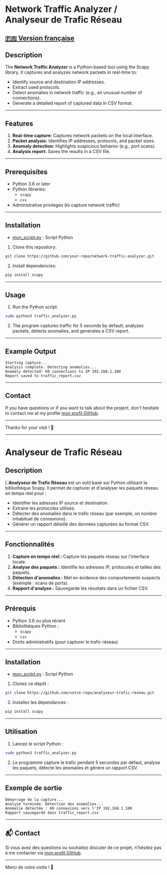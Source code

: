 # Network Traffic Analyzer / Analyseur de Trafic Réseau

## [🇫🇷 Version française](#analyseur-de-trafic-r%C3%A9seau)

## Description

The **Network Traffic Analyzer** is a Python-based tool using the Scapy library. It captures and analyzes network packets in real-time to:
- Identify source and destination IP addresses.
- Extract used protocols.
- Detect anomalies in network traffic (e.g., an unusual number of connections).
- Generate a detailed report of captured data in CSV format.

---

## Features

1. **Real-time capture:** Captures network packets on the local interface.
2. **Packet analysis:** Identifies IP addresses, protocols, and packet sizes.
3. **Anomaly detection:** Highlights suspicious behavior (e.g., port scans).
4. **Analysis report:** Saves the results in a CSV file.

---

## Prerequisites

- Python 3.6 or later
- Python libraries:
  - `scapy`
  - `csv`
- Administrative privileges (to capture network traffic)

---

## Installation
- [mon_script.py](./traffic_analyser.py) : Script Python
1. Clone this repository:
```bash
git clone https://github.com/your-repo/network-traffic-analyzer.git
```
2. Install dependencies:
```bash
pip install scapy
```

---

## Usage

1. Run the Python script:
```bash
sudo python3 traffic_analyzer.py
```
2. The program captures traffic for 5 seconds by default, analyzes packets, detects anomalies, and generates a CSV report.

---

## Example Output

```
Starting capture...
Analysis complete. Detecting anomalies...
Anomaly detected: 60 connections to IP 192.168.1.100
Report saved to traffic_report.csv
```

---

## Contact
If you have questions or if you want to talk about the project, don't hesitate to contact me at my profile [mon profil GitHub](https://github.com/glenn77).

---

Thanks for your visit ! 🙌

---

# Analyseur de Trafic Réseau

## Description

L'**Analyseur de Trafic Réseau** est un outil basé sur Python utilisant la bibliothèque Scapy. Il permet de capturer et d'analyser les paquets réseau en temps réel pour :
- Identifier les adresses IP source et destination.
- Extraire les protocoles utilisés.
- Détecter des anomalies dans le trafic réseau (par exemple, un nombre inhabituel de connexions).
- Générer un rapport détaillé des données capturées au format CSV.

---

## Fonctionnalités

1. **Capture en temps réel :** Capture les paquets réseau sur l'interface locale.
2. **Analyse des paquets :** Identifie les adresses IP, protocoles et tailles des paquets.
3. **Détection d'anomalies :** Met en évidence des comportements suspects (exemple : scans de ports).
4. **Rapport d'analyse :** Sauvegarde les résultats dans un fichier CSV.

---

## Prérequis

- Python 3.6 ou plus récent
- Bibliothèques Python :
  - `scapy`
  - `csv`
- Droits administratifs (pour capturer le trafic réseau)

---

## Installation
- [mon_script.py](./traffic_analyser.py) : Script Python
1. Clonez ce dépôt :
```bash
git clone https://github.com/votre-repo/analyseur-trafic-reseau.git
```
2. Installez les dépendances :
```bash
pip install scapy
```

---

## Utilisation

1. Lancez le script Python :
```bash
sudo python3 traffic_analyzer.py
```
2. Le programme capture le trafic pendant 5 secondes par défaut, analyse les paquets, détecte les anomalies et génère un rapport CSV.

---

## Exemple de sortie

```
Démarrage de la capture...
Analyse terminée. Détection des anomalies...
Anomalie détectée : 60 connexions vers l'IP 192.168.1.100
Rapport sauvegardé dans traffic_report.csv
```

---
## 📬 Contact

Si vous avez des questions ou souhaitez discuter de ce projet, n’hésitez pas à me contacter via [mon profil GitHub](https://github.com/glenn77).

---

Merci de votre visite ! 🙌


